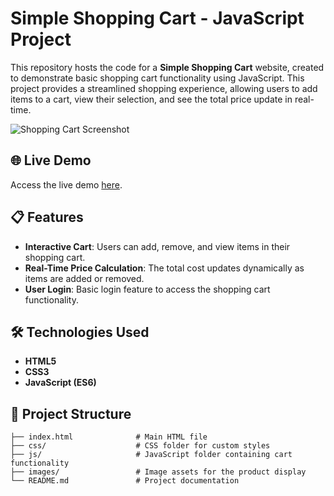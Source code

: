 # Simple Shopping Cart - JavaScript Project

This repository hosts the code for a **Simple Shopping Cart** website, created to demonstrate basic shopping cart functionality using JavaScript. This project provides a streamlined shopping experience, allowing users to add items to a cart, view their selection, and see the total price update in real-time.

![Shopping Cart Screenshot](shoppingcart) 

## 🌐 Live Demo

Access the live demo [here](https://abdo-fullstack-projects-2023.github.io/Abdo-simple-shopping-cart-Javascript/index.html).

## 📋 Features

- **Interactive Cart**: Users can add, remove, and view items in their shopping cart.
- **Real-Time Price Calculation**: The total cost updates dynamically as items are added or removed.
- **User Login**: Basic login feature to access the shopping cart functionality.

## 🛠️ Technologies Used

- **HTML5**
- **CSS3**
- **JavaScript (ES6)**

## 📂 Project Structure

```plaintext
├── index.html              # Main HTML file
├── css/                    # CSS folder for custom styles
├── js/                     # JavaScript folder containing cart functionality
├── images/                 # Image assets for the product display
└── README.md               # Project documentation
